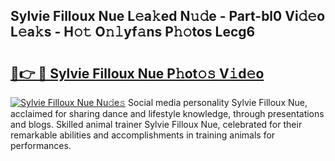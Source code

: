 ## Sylvie Filloux Nue L𝚎a𝚔ed N𝚞𝚍e - Part-bl0 Vi𝚍𝚎o L𝚎a𝚔s - H𝚘𝚝 O𝚗𝚕yf𝚊ns P𝚑𝚘tos Lecg6

# <h2><a href="http://kf2u7b4.oniu.top/?m=Sylvie+Filloux+Nue">🔗👉 🔴 Sylvie Filloux Nue P𝚑ot𝚘𝚜 V𝚒d𝚎o</a></h2>

[![Sylvie Filloux Nue Nu𝚍e𝚜](https://i.imgur.com/0qMVB7G.gif)](http://kf2u7b4.oniu.top/?m=Sylvie+Filloux+Nue)
Social media personality Sylvie Filloux Nue, acclaimed for sharing dance and lifestyle knowledge, through presentations and blogs. Skilled animal trainer Sylvie Filloux Nue, celebrated for their remarkable abilities and accomplishments in training animals for performances.  
